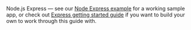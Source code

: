 Node.js Express &mdash; see our [Node Express example](https://github.com/okta/samples-nodejs-express-4/tree/master/okta-hosted-login) for a working sample app, or check out [Express getting started guide](https://expressjs.com/en/starter/installing.html) if you want to build your own to work through this guide with.